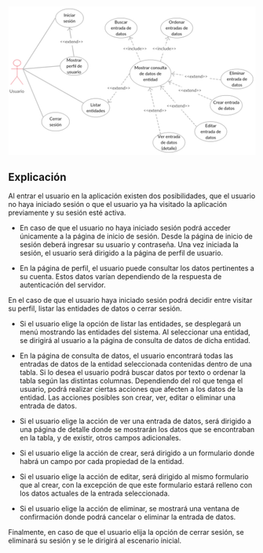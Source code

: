 
![Diagrama de casos de uso](assets/c_uso.png)

## Explicación
Al entrar el usuario en la aplicación existen dos posibilidades, que el usuario no haya iniciado sesión o que el usuario ya ha visitado la aplicación previamente y su sesión esté activa.

- En caso de que el usuario no haya iniciado sesión podrá acceder únicamente a la página de inicio de sesión. Desde la página de inicio de sesión deberá ingresar su usuario y contraseña. Una vez iniciada la sesión, el usuario será dirigido a la página de perfil de usuario.

- En la página de perfil, el usuario puede consultar los datos pertinentes a su cuenta. Estos datos varían dependiendo de la respuesta de autenticación del servidor.

En el caso de que el usuario haya iniciado sesión podrá decidir entre visitar su perfil, listar las entidades de datos o cerrar sesión.

- Si el usuario elige la opción de listar las entidades, se desplegará un menú mostrando las entidades del sistema. Al seleccionar una entidad, se dirigirá al usuario a la página de consulta de datos de dicha entidad.

- En la página de consulta de datos, el usuario encontrará todas las entradas de datos de la entidad seleccionada contenidas dentro de una tabla. Si lo desea el usuario podrá buscar datos por texto o ordenar la tabla según las distintas columnas. Dependiendo del rol que tenga el usuario, podrá realizar ciertas acciones que afecten a los datos de la entidad. Las acciones posibles son crear, ver, editar o eliminar una entrada de datos.

- Si el usuario elige la acción de ver una entrada de datos, será dirigido a una página de detalle donde se mostrarán los datos que se encontraban en la tabla, y de existir, otros campos adicionales.

- Si el usuario elige la acción de crear, será dirigido a un formulario donde habrá un campo por cada propiedad de la entidad.

- Si el usuario elige la acción de editar, será dirigido al mismo formulario que al crear, con la excepción de que este formulario estará relleno con los datos actuales de la entrada seleccionada.

- Si el usuario elige la acción de eliminar, se mostrará una ventana de confirmación donde podrá cancelar o eliminar la entrada de datos.

Finalmente, en caso de que el usuario elija la opción de cerrar sesión, se eliminará su sesión y se le dirigirá al escenario inicial.

